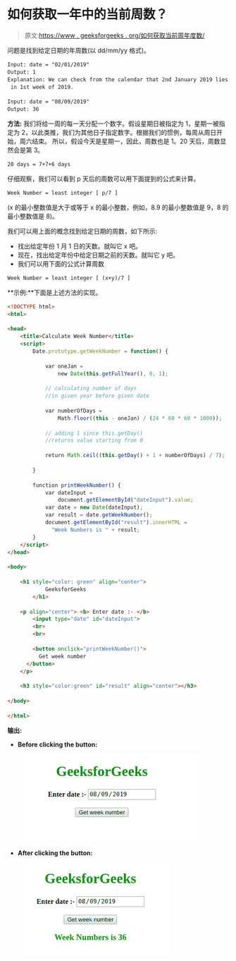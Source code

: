# 如何获取一年中的当前周数？

> 原文:[https://www . geeksforgeeks . org/如何获取当前周年度数/](https://www.geeksforgeeks.org/how-to-get-the-current-weeknumber-of-the-year/)

问题是找到给定日期的年周数(以 dd/mm/yy 格式)。

```html
Input: date = "02/01/2019"
Output: 1
Explanation: We can check from the calendar that 2nd January 2019 lies
 in 1st week of 2019.

Input: date = "08/09/2019"
Output: 36

```

**方法:**
我们将给一周的每一天分配一个数字。假设星期日被指定为 1，星期一被指定为 2，以此类推，我们为其他日子指定数字。根据我们的惯例，每周从周日开始，周六结束。
所以，假设今天是星期一，因此，周数也是 1。20 天后，周数显然会是第 3。

```html
20 days = 7+7+6 days
```

仔细观察，我们可以看到 p 天后的周数可以用下面提到的公式来计算。

```html
Week Number = least integer [ p/7 ]           

```

(x 的最小整数值是大于或等于 x 的最小整数，例如，8.9 的最小整数值是 9，8 的最小整数值是 8)。

我们可以用上面的概念找到给定日期的周数，如下所示:

*   找出给定年份 1 月 1 日的天数。就叫它 x 吧。
*   现在，找出给定年份中给定日期之前的天数。就叫它 y 吧。
*   我们可以用下面的公式计算周数

```html
Week Number = least integer [ (x+y)/7 ]
```

**示例:**下面是上述方法的实现。

```html
<!DOCTYPE html>
<html>

<head>
    <title>Calculate Week Number</title>
    <script>
        Date.prototype.getWeekNumber = function() {

            var oneJan = 
                new Date(this.getFullYear(), 0, 1);

            // calculating number of days 
            //in given year before given date

            var numberOfDays = 
                Math.floor((this - oneJan) / (24 * 60 * 60 * 1000));

            // adding 1 since this.getDay()
            //returns value starting from 0

            return Math.ceil((this.getDay() + 1 + numberOfDays) / 7);

        }

        function printWeekNumber() {
            var dateInput = 
                document.getElementById("dateInput").value;
            var date = new Date(dateInput);
            var result = date.getWeekNumber();
            document.getElementById("result").innerHTML = 
              "Week Numbers is " + result;
        }
    </script>
</head>

<body>

    <h1 style="color: green" align="center"> 
            GeeksforGeeks 
        </h1>

    <p align="center"> <b> Enter date :- </b>
        <input type="date" id="dateInput">
        <br>
        <br>

        <button onclick="printWeekNumber()">
          Get week number
      </button>
    </p>

    <h3 style="color:green" id="result" align="center"></h3>

</body>

</html>
```

**输出:**

*   **Before clicking the button:**

    ![](img/93acbb60674947ad10d7bf4c6de747e4.png)

*   **After clicking the button:**

    ![](img/8140a7833d83179439c30c5367cdf84e.png)
